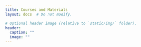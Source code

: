 ```yaml
---
title: Courses and Materials
layout: docs  # Do not modify.

# Optional header image (relative to `static/img/` folder).
header:
  caption: ""
  image: ""
---
```

